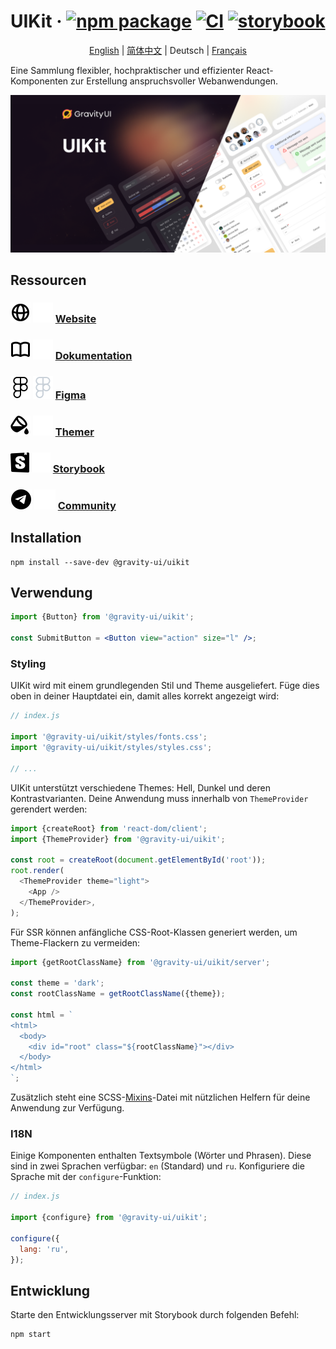 # UIKit &middot; [![npm package](https://img.shields.io/npm/v/@gravity-ui/uikit)](https://www.npmjs.com/package/@gravity-ui/uikit) [![CI](https://img.shields.io/github/actions/workflow/status/gravity-ui/uikit/.github/workflows/ci.yml?branch=main&label=CI&logo=github)](https://github.com/gravity-ui/uikit/actions/workflows/ci.yml?query=branch:main) [![storybook](https://img.shields.io/badge/Storybook-deployed-ff4685)](https://preview.gravity-ui.com/uikit/)

<p align="center">
  <a href="README.md">English</a> |
  <a href="README.zh-CN.md">简体中文</a> |
  <span>Deutsch</span> |
  <a href="README.fr-FR.md">Français</a>
</p>

Eine Sammlung flexibler, hochpraktischer und effizienter React-Komponenten zur Erstellung anspruchsvoller Webanwendungen.

<!--GITHUB_BLOCK-->

![Cover-Bild](https://raw.githubusercontent.com/gravity-ui/uikit/main/docs/assets/uikit_cover.png)

## Ressourcen

### ![Globus-Logo Hell](https://raw.githubusercontent.com/gravity-ui/uikit/main/docs/assets/globe_light.svg#gh-light-mode-only) ![Globus-Logo Dunkel](https://raw.githubusercontent.com/gravity-ui/uikit/main/docs/assets/globe_dark.svg#gh-dark-mode-only) [Website](https://gravity-ui.com)

### ![Dokumentations-Logo Hell](https://raw.githubusercontent.com/gravity-ui/uikit/main/docs/assets/book-open_light.svg#gh-light-mode-only) ![Dokumentations-Logo Dunkel](https://raw.githubusercontent.com/gravity-ui/uikit/main/docs/assets/book-open_dark.svg#gh-dark-mode-only) [Dokumentation](https://gravity-ui.com/components/uikit/alert)

### ![Figma-Logo Hell](https://raw.githubusercontent.com/gravity-ui/uikit/main/docs/assets/figma_light.svg#gh-light-mode-only) ![Figma-Logo Dunkel](https://raw.githubusercontent.com/gravity-ui/uikit/main/docs/assets/figma_dark.svg#gh-dark-mode-only) [Figma](https://www.figma.com/community/file/1271150067798118027/Gravity-UI-Design-System-(Beta))

### ![Themer-Logo Hell](https://raw.githubusercontent.com/gravity-ui/uikit/main/docs/assets/bucket-paint_light.svg#gh-light-mode-only) ![Themer-Logo Dunkel](https://raw.githubusercontent.com/gravity-ui/uikit/main/docs/assets/bucket-paint_dark.svg#gh-dark-mode-only) [Themer](https://gravity-ui.com/themer)

### ![Storybook-Logo Hell](https://raw.githubusercontent.com/gravity-ui/uikit/main/docs/assets/storybook_light.svg#gh-light-mode-only) ![Storybook-Logo Dunkel](https://raw.githubusercontent.com/gravity-ui/uikit/main/docs/assets/storybook_dark.svg#gh-dark-mode-only) [Storybook](https://preview.gravity-ui.com/uikit/)

### ![Community-Logo Hell](https://raw.githubusercontent.com/gravity-ui/uikit/main/docs/assets/telegram_light.svg#gh-light-mode-only) ![Community-Logo Dunkel](https://raw.githubusercontent.com/gravity-ui/uikit/main/docs/assets/telegram_dark.svg#gh-dark-mode-only) [Community](https://t.me/gravity_ui)

<!--/GITHUB_BLOCK-->

## Installation

```shell
npm install --save-dev @gravity-ui/uikit
```

## Verwendung

```jsx
import {Button} from '@gravity-ui/uikit';

const SubmitButton = <Button view="action" size="l" />;
```

### Styling

UIKit wird mit einem grundlegenden Stil und Theme ausgeliefert. Füge dies oben in deiner Hauptdatei ein, damit alles korrekt angezeigt wird:

```js
// index.js

import '@gravity-ui/uikit/styles/fonts.css';
import '@gravity-ui/uikit/styles/styles.css';

// ...
```

UIKit unterstützt verschiedene Themes: Hell, Dunkel und deren Kontrastvarianten. Deine Anwendung muss innerhalb von `ThemeProvider` gerendert werden:

```js
import {createRoot} from 'react-dom/client';
import {ThemeProvider} from '@gravity-ui/uikit';

const root = createRoot(document.getElementById('root'));
root.render(
  <ThemeProvider theme="light">
    <App />
  </ThemeProvider>,
);
```

Für SSR können anfängliche CSS-Root-Klassen generiert werden, um Theme-Flackern zu vermeiden:

```js
import {getRootClassName} from '@gravity-ui/uikit/server';

const theme = 'dark';
const rootClassName = getRootClassName({theme});

const html = `
<html>
  <body>
    <div id="root" class="${rootClassName}"></div>
  </body>
</html>
`;
```

Zusätzlich steht eine SCSS-[Mixins](styles/mixins.scss)-Datei mit nützlichen Helfern für deine Anwendung zur Verfügung.

### I18N

Einige Komponenten enthalten Textsymbole (Wörter und Phrasen). Diese sind in zwei Sprachen verfügbar: `en` (Standard) und `ru`. 
Konfiguriere die Sprache mit der `configure`-Funktion:

```js
// index.js

import {configure} from '@gravity-ui/uikit';

configure({
  lang: 'ru',
});
```

## Entwicklung

Starte den Entwicklungsserver mit Storybook durch folgenden Befehl:

```shell
npm start
```